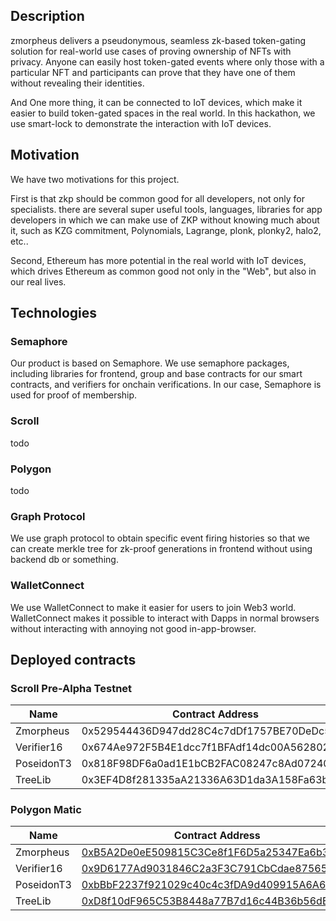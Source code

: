 

## Description

zmorpheus delivers a pseudonymous, seamless zk-based token-gating solution for real-world use cases of proving  ownership of NFTs with privacy. Anyone can easily host token-gated events where only those with a particular NFT and participants can prove that they have one of them without revealing their identities. 

And One more thing, it can be connected to IoT devices, which make it easier to build token-gated spaces in the real world. In this hackathon, we use smart-lock to demonstrate the interaction with IoT devices.

## Motivation

We have two motivations for this project.

 First is that zkp should be common good for all developers, not only for specialists. there are several super useful tools, languages, libraries for app developers in which we can make use of ZKP without knowing much about it, such as KZG commitment, Polynomials, Lagrange, plonk, plonky2, halo2, etc.. 
 
 Second, Ethereum has more potential in the real world with IoT devices, which drives Ethereum as common good not only in the "Web", but also in our real lives.

## Technologies

### Semaphore
Our product is based on Semaphore. We use semaphore packages, including libraries for frontend, group and base contracts for our smart contracts, and verifiers for onchain verifications. In our case, Semaphore is used for proof of membership.

### Scroll
todo
### Polygon
todo
### Graph Protocol
We use graph protocol to obtain specific event firing histories so that we can create merkle tree for zk-proof generations in frontend without using  backend db or something.

### WalletConnect
We use WalletConnect to make it easier for users to join Web3 world. WalletConnect makes it possible to interact with Dapps in normal browsers without interacting with  annoying not good in-app-browser.

## Deployed contracts
### Scroll Pre-Alpha Testnet

| Name | Contract Address | Verified |
| ---- | ---- | --- |
| Zmorpheus| 0x529544436D947dd28C4c7dDf1757BE70DeDc57a9 | Not Yet |
|  Verifier16  |  0x674Ae972F5B4E1dcc7f1BFAdf14dc00A5628026a  | Not Yet |
|  PoseidonT3  |  0x818F98DF6a0ad1E1bCB2FAC08247c8Ad0724013d  | Not Yet |
| TreeLib|0x3EF4D8f281335aA21336A63D1da3A158Fa63b9CC | Not Yet |

### Polygon Matic

| Name | Contract Address | Verified |
| ---- | ---- | --- |
| Zmorpheus| [0xB5A2De0eE509815C3Ce8f1F6D5a25347Ea6b3e24](https://polygonscan.com/address/0xB5A2De0eE509815C3Ce8f1F6D5a25347Ea6b3e24) | Not Yet |
|  Verifier16  |  [0x9D6177Ad9031846C2a3F3C791CbCdae87565E962](https://polygonscan.com/address/0x9D6177Ad9031846C2a3F3C791CbCdae87565E962)  | Not Yet |
|  PoseidonT3  |  [0xbBbF2237f921029c40c4c3fDA9d409915A6A6606](https://polygonscan.com/address/0xbBbF2237f921029c40c4c3fDA9d409915A6A6606)  | Not Yet |
| TreeLib|[0xD8f10dF965C53B8448a77B7d16c44B36b56dE095](https://polygonscan.com/address/0xD8f10dF965C53B8448a77B7d16c44B36b56dE095) | Not Yet |
